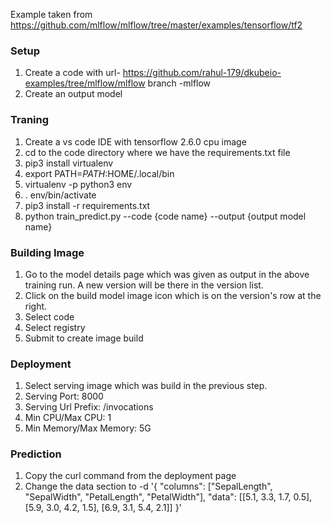 Example taken from https://github.com/mlflow/mlflow/tree/master/examples/tensorflow/tf2

### Setup
1. Create a code with url- https://github.com/rahul-179/dkubeio-examples/tree/mlflow/mlflow branch -mlflow
2. Create an output model 

### Traning
1. Create a vs code IDE with tensorflow 2.6.0 cpu image
2. cd to the code directory where we have the requirements.txt file
3. pip3 install virtualenv
4. export PATH=$PATH:$HOME/.local/bin
5. virtualenv -p python3 env
6. . env/bin/activate
7. pip3 install -r requirements.txt
8. python train_predict.py --code {code name} --output {output model name}

### Building Image
1. Go to the model details page which was given as output in the above training run. A new version will be there in the version list.
2. Click on the build model image icon which is on the version's row at the right.
3. Select code
4. Select registry
5. Submit to create image build

### Deployment
1. Select serving image which was build in the previous step.
2. Serving Port: 8000
3. Serving Url Prefix: /invocations
4. Min CPU/Max CPU: 1
5. Min Memory/Max Memory: 5G

### Prediction
1. Copy the curl command from the deployment page
2. Change the data section to
-d '{
    "columns": ["SepalLength", "SepalWidth", "PetalLength", "PetalWidth"],
    "data": [[5.1, 3.3, 1.7, 0.5], [5.9, 3.0, 4.2, 1.5], [6.9, 3.1, 5.4, 2.1]]
}'

